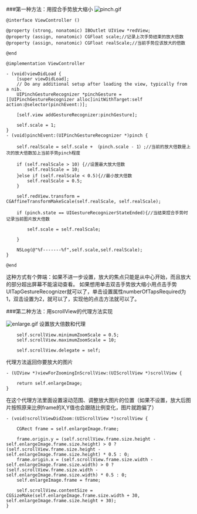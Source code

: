 ###第一种方法：用捏合手势放大缩小
![pinch.gif](http://upload-images.jianshu.io/upload_images/1737720-8442b57871a406ab.gif?imageMogr2/auto-orient/strip)
```
@interface ViewController ()

@property (strong, nonatomic) IBOutlet UIView *redView;
@property (assign, nonatomic) CGFloat scale;//记录上次手势结束的放大倍数
@property (assign, nonatomic) CGFloat realScale;//当前手势应该放大的倍数

@end

@implementation ViewController

- (void)viewDidLoad {
    [super viewDidLoad];
    // Do any additional setup after loading the view, typically from a nib.
    UIPinchGestureRecognizer *pinchGesture = [[UIPinchGestureRecognizer alloc]initWithTarget:self action:@selector(pinchEvent:)];
    
    [self.view addGestureRecognizer:pinchGesture];
    
    self.scale = 1;
}
- (void)pinchEvent:(UIPinchGestureRecognizer *)pinch {

    self.realScale = self.scale + （pinch.scale - 1）;//当前的放大倍数是上次的放大倍数加上当前手势pinch程度
    
    if (self.realScale > 10) {//设置最大放大倍数
        self.realScale = 10;
    }else if (self.realScale < 0.5){//最小放大倍数
        self.realScale = 0.5;
    }
    
    self.redView.transform = CGAffineTransformMakeScale(self.realScale, self.realScale);
    
    if (pinch.state == UIGestureRecognizerStateEnded){//当结束捏合手势时记录当前图片放大倍数
        
        self.scale = self.realScale;
        
    }

    NSLog(@"%f-------%f",self.scale,self.realScale);
}

@end

```
这种方式有个弊端：如果不进一步设置，放大的焦点只能是从中心开始，而且放大的部分超出屏幕不能滚动查看。
如果想用单击双击手势放大缩小用点击手势UITapGestureRecognizer就可以了，单击设置属性numberOfTapsRequired为1，双击设置为2，就可以了，实现他的点击方法就可以了。

###第二种方法：用scrollView的代理方法实现

![enlarge.gif](http://upload-images.jianshu.io/upload_images/1737720-cc78a2732075c76c.gif?imageMogr2/auto-orient/strip)
设置放大倍数和代理
```
    self.scrollView.minimumZoomScale = 0.5;
    self.scrollView.maximumZoomScale = 10;
    
    self.scrollView.delegate = self;
```
代理方法返回你要放大的图片
```
- (UIView *)viewForZoomingInScrollView:(UIScrollView *)scrollView {
   
    return self.enlargeImage;
}
```
在这个代理方法里面设置滚动范围、调整放大图片的位置（如果不设置，放大后图片按照原来比例frame的X,Y值也会跟随比例变化，图片就跑偏了）
```
- (void)scrollViewDidZoom:(UIScrollView *)scrollView {
    
    CGRect frame = self.enlargeImage.frame;
    
    frame.origin.y = (self.scrollView.frame.size.height - self.enlargeImage.frame.size.height) > 0 ? (self.scrollView.frame.size.height - self.enlargeImage.frame.size.height) * 0.5 : 0;
    frame.origin.x = (self.scrollView.frame.size.width - self.enlargeImage.frame.size.width) > 0 ? (self.scrollView.frame.size.width - self.enlargeImage.frame.size.width) * 0.5 : 0;
    self.enlargeImage.frame = frame;
    
    self.scrollView.contentSize = CGSizeMake(self.enlargeImage.frame.size.width + 30, self.enlargeImage.frame.size.height + 30);
}
```